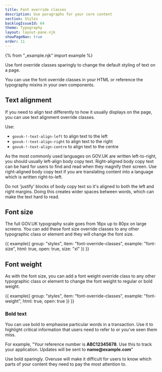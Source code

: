 ```yaml
---
title: Font override classes
description: Use paragraphs for your core content
section: Styles
backlogIssueId: 64
theme: Typography
layout: layout-pane.njk
showPageNav: true
order: 11
---
```


{% from "_example.njk" import example %}

Use font override classes sparingly to change the default styling of text on a page.

You can use the font override classes in your HTML or reference the typography mixins in your own components.

## Text alignment

If you need to align text differently to how it usually displays on the page, you can use text alignment override classes.

Use:

- `govuk-!-text-align-left` to align text to the left
- `govuk-!-text-align-right` to align text to the right
- `govuk-!-text-align-centre` to align text to the centre

As the most commonly used languages on GOV.UK are written left-to-right, you should usually left-align body copy text. Right-aligned body copy text can be hard for users to find and read when they magnify their screen. Use right-aligned body copy text if you are translating content into a language which is written right-to-left.

Do not 'justify' blocks of body copy text so it's aligned to both the left and right margins. Doing this creates wider spaces between words, which can make the text hard to read.

## Font size

The full GOV.UK typography scale goes from 16px up to 80px on large screens. You can add these font size override classes to any other typographic class or element and they will change the font size.

{{ example({ group: "styles", item: "font-override-classes", example: "font-size", html: true, open: true, size: "xl" }) }}

## Font weight

As with the font size, you can add a font weight override class to any other typographic class or element to change the font weight to regular or bold weight.

{{ example({ group: "styles", item: "font-override-classes", example: "font-weight", html: true, open: true }) }}

### Bold text

You can use bold to emphasise particular words in a transaction. Use it to highlight critical information that users need to refer to or you’ve seen them miss.

For example, "Your reference number is **ABC12345678**. Use this to track your application. Updates will be sent to **name<i></i>@example.com**"

Use bold sparingly. Overuse will make it difficult for users to know which parts of your content they need to pay the most attention to.
